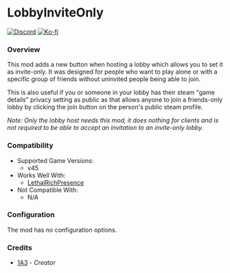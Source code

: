 # LobbyInviteOnly

[![Discord](https://img.shields.io/discord/646323142737788928?style=for-the-badge&logo=discord&logoColor=white&label=Discord)](https://discord.gg/DZD2apDnMM)
[![Ko-fi](https://img.shields.io/badge/Donate-F16061.svg?style=for-the-badge&logo=ko-fi&logoColor=white&label=Ko-fi)](https://ko-fi.com/K3K8SOM8U)

### Overview

This mod adds a new button when hosting a lobby which allows you to set it as invite-only. It was designed for people who want to play alone or with a specific group of friends without uninvited people being able to join.

This is also useful if you or someone in your lobby has their steam "game details" privacy setting as public as that allows anyone to join a friends-only lobby by clicking the join button on the person's public steam profile.

_Note: Only the lobby host needs this mod, it does nothing for clients and is not required to be able to accept an invitation to an invite-only lobby._

### Compatibility

- Supported Game Versions:
  - v45
- Works Well With:
  - [LethalRichPresence](https://thunderstore.io/c/lethal-company/p/mrov/LethalRichPresence/)
- Not Compatible With:
  - N/A

### Configuration

The mod has no configuration options.

### Credits

- [1A3](https://github.com/1A3Dev) - _Creator_
